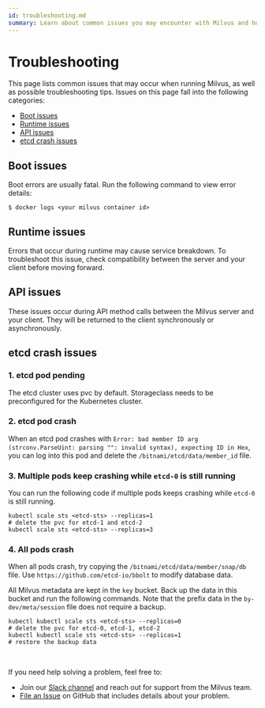 ```yaml
---
id: troubleshooting.md
summary: Learn about common issues you may encounter with Milvus and how to overcome them.
---
```

# Troubleshooting
This page lists common issues that may occur when running Milvus, as well as possible troubleshooting tips. Issues on this page fall into the following categories:

- [Boot issues](#boot_issues)
- [Runtime issues](#runtime_issues)
- [API issues](#api_issues)
- [etcd crash issues](#etcd_crash_issues)

<a href="#boot_issues"></a>
  ## Boot issues

  Boot errors are usually fatal. Run the following command to view error details:

  ```
  $ docker logs <your milvus container id>
  ```

<a href="#runtime_issues"></a>
  ## Runtime issues

  Errors that occur during runtime may cause service breakdown. To troubleshoot this issue, check compatibility between the server and your client before moving forward.

<a href="#api_issues"></a>
  ## API issues

  These issues occur during API method calls between the Milvus server and your client. They will be returned to the client synchronously or asynchronously.
  
<a href="#etcd_crash_issues"></a>
  ## etcd crash issues
  
  ### 1. etcd pod pending

  The etcd cluster uses pvc by default. Storageclass needs to be preconfigured for the Kubernetes cluster.

  ### 2. etcd pod crash

  When an etcd pod crashes with `Error: bad member ID arg (strconv.ParseUint: parsing "": invalid syntax), expecting ID in Hex`, you can log into this pod and delete the `/bitnami/etcd/data/member_id` file.

  ### 3. Multiple pods keep crashing while `etcd-0` is still running

  You can run the following code if multiple pods keeps crashing while `etcd-0` is still running.
  
  ```
  kubectl scale sts <etcd-sts> --replicas=1
  # delete the pvc for etcd-1 and etcd-2
  kubectl scale sts <etcd-sts> --replicas=3
  ```
  
  ### 4. All pods crash
  
  When all pods crash, try copying the `/bitnami/etcd/data/member/snap/db` file. Use `https://github.com/etcd-io/bbolt` to modify database data.

  All Milvus metadata are kept in the `key` bucket. Back up the data in this bucket and run the following commands. Note that the prefix data in the `by-dev/meta/session` file does not require a backup.
  
  ```
  kubectl kubectl scale sts <etcd-sts> --replicas=0
  # delete the pvc for etcd-0, etcd-1, etcd-2
  kubectl kubectl scale sts <etcd-sts> --replicas=1
  # restore the backup data
  ```



<br/>

  If you need help solving a problem, feel free to:

  - Join our [Slack channel](https://join.slack.com/t/milvusio/shared_invite/enQtNzY1OTQ0NDI3NjMzLWNmYmM1NmNjOTQ5MGI5NDhhYmRhMGU5M2NhNzhhMDMzY2MzNDdlYjM5ODQ5MmE3ODFlYzU3YjJkNmVlNDQ2ZTk) and reach out for support from the Milvus team.
  - [File an Issue](https://github.com/milvus-io/milvus/issues/new/choose) on GitHub that includes details about your problem.

